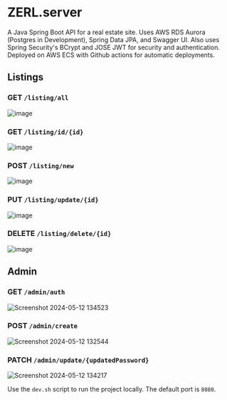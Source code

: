 # ZERL.server

A Java Spring Boot API for a real estate site. Uses AWS RDS Aurora (Postgres in Development), Spring Data JPA, and Swagger UI. 
Also uses Spring Security's BCrypt and JOSE JWT for security and authentication.
Deployed on AWS ECS with Github actions for automatic deployments.

## Listings

### GET `/listing/all`

![image](https://github.com/ZERL-dev/server/assets/106638403/0bcedce6-d9ac-49d8-9aef-5607545cb252)

### GET `/listing/id/{id}`

![image](https://github.com/ZERL-dev/server/assets/106638403/1e38aca2-5929-4ff7-b080-90073213ca27)

### POST `/listing/new`

![image](https://github.com/ZERL-dev/server/assets/106638403/e9da6ee4-bd6e-491b-9db0-6f416120a99c)

### PUT `/listing/update/{id}`

![image](https://github.com/ZERL-dev/server/assets/106638403/646b6a82-22ff-4222-82ee-eb69255375e9)

### DELETE `/listing/delete/{id}`

![image](https://github.com/ZERL-dev/server/assets/106638403/47ae00b6-d70b-4dd6-acb1-d9bb8b364ff9)


## Admin

### GET `/admin/auth`

![Screenshot 2024-05-12 134523](https://github.com/ZERL-dev/server/assets/106638403/bb27a31c-08ca-4a33-a201-d24b82935cb7)

### POST `/admin/create`

![Screenshot 2024-05-12 132544](https://github.com/ZERL-dev/server/assets/106638403/ff3ed60a-2752-400c-a51e-8a09f938f318)

### PATCH `/admin/update/{updatedPassword}`

![Screenshot 2024-05-12 134217](https://github.com/ZERL-dev/server/assets/106638403/97801757-d95c-4af6-b8cc-604250372d75)


Use the `dev.sh` script to run the project locally. The default port is `8080`.